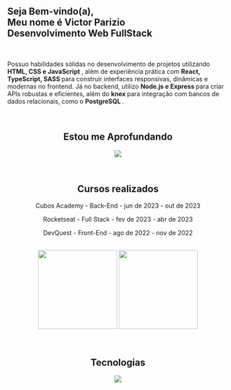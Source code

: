 <section id="home">
  <h1>
    Seja Bem-vindo(a), <br />
    Meu nome é Victor <span>Parizio</span>
    <br />
    Desenvolvimento Web <span>FullStack</span>
  </h1>
  <br />
  <p>
    Possuo habilidades sólidas no desenvolvimento de projetos utilizando
    <strong> <span>HTML, CSS e JavaScript</span> </strong>, além de experiência
    prática com
    <strong>
      <span>React, TypeScript, SASS</span>
    </strong>
    para construir interfaces responsivas, dinâmicas e modernas no frontend. Já
    no backend, utilizo
    <strong>
      <span>Node.js e Express</span>
    </strong>
    para criar APIs robustas e eficientes, além do
    <strong>
      <span>knex</span>
    </strong>
    para integração com bancos de dados relacionais, como o
    <strong> <span>PostgreSQL</span> </strong>.
  </p>
</section>
<section align="center" id="estudos">
  <div style="display: inline_block">
    <br />
    <h2 align="center">Estou me <span>Aprofundando</span></h2>
    <p align="center">
      <a href="https://skillicons.dev">
        <img src="https://skillicons.dev/icons?i=react,typescript,nextjs" />
      </a>
    </p>
  </div>
</section>
<section align="center" id="formacao">
  <div style="display: inline_block">
    <br />
    <h2 align="center">Cursos <span>realizados</span></h2>
    <div align="center">
      <p>
        Cubos Academy - <span>Back-End</span> - jun de 2023 - out de 2023<br />
      </p>
      <p>
        Rocketseat - <span>Full Stack</span> - fev de 2023 - abr de 2023<br />
      </p>
      <p>DevQuest - <span>Front-End</span> - ago de 2022 - nov de 2022</p>
    </div>
  </div>
</section>
<br />
<section align="center" id="parametros">
  <img
    align="center"
    height="180em"
    src="https://github-readme-stats.vercel.app/api?username=VictorParizio&theme=holi&show_icons=true&include_all_commits=true&count_private=true"
  />
  <img
    align="center"
    height="180em"
    src="https://github-readme-stats.vercel.app/api/top-langs/?username=VictorParizio&layout=compact&langs_count=16&theme=holi"
  />
</section>
<br />
<section align="center" id="tecnologias">
  <div style="display: inline_block">
    <br />
    <h2 align="center">
      <span>Tecnologias</span>
    </h2>
    <p align="center">
      <a href="https://skillicons.dev">
        <img
          src="https://skillicons.dev/icons?i=postgres,express,nodejs,sass,typescript,react,javascript,css,html,vscode,git,figma&perline=3"
        />
      </a>
    </p>
  </div>
</section>
